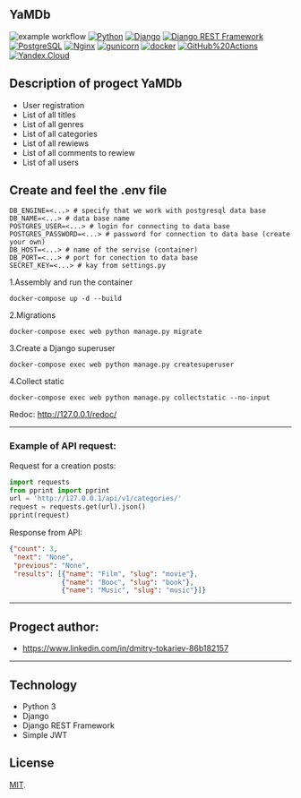 ## YaMDb
![example workflow](https://github.com/DmitryTok/yamdb_final/actions/workflows/yamdb_workflows.yml/badge.svg)
[![Python](https://img.shields.io/badge/-Python-464646?style=flat-square&logo=Python)](https://www.python.org/)
[![Django](https://img.shields.io/badge/-Django-464646?style=flat-square&logo=Django)](https://www.djangoproject.com/)
[![Django REST Framework](https://img.shields.io/badge/-Django%20REST%20Framework-464646?style=flat-square&logo=Django%20REST%20Framework)](https://www.django-rest-framework.org/)
[![PostgreSQL](https://img.shields.io/badge/-PostgreSQL-464646?style=flat-square&logo=PostgreSQL)](https://www.postgresql.org/)
[![Nginx](https://img.shields.io/badge/-NGINX-464646?style=flat-square&logo=NGINX)](https://nginx.org/ru/)
[![gunicorn](https://img.shields.io/badge/-gunicorn-464646?style=flat-square&logo=gunicorn)](https://gunicorn.org/)
[![docker](https://img.shields.io/badge/-Docker-464646?style=flat-square&logo=docker)](https://www.docker.com/)
[![GitHub%20Actions](https://img.shields.io/badge/-GitHub%20Actions-464646?style=flat-square&logo=GitHub%20actions)](https://github.com/features/actions)
[![Yandex.Cloud](https://img.shields.io/badge/-Yandex.Cloud-464646?style=flat-square&logo=Yandex.Cloud)](https://cloud.yandex.ru/)
## Description of progect YaMDb
* User registration
* List of all titles
* List of all genres 
* List of all categories
* List of all rewiews
* List of all comments to rewiew
* List of all users

## Create and feel the .env file
```
DB_ENGINE=<...> # specify that we work with postgresql data base
DB_NAME=<...> # data base name
POSTGRES_USER=<...> # login for connecting to data base
POSTGRES_PASSWORD=<...> # password for connection to data base (create your own)
DB_HOST=<...> # name of the servise (container)
DB_PORT=<...> # port for conection to data base
SECRET_KEY=<...> # kay from settings.py
```

1.Assembly and run the container
```
docker-compose up -d --build
```
2.Migrations
```
docker-compose exec web python manage.py migrate
```
3.Create a Django superuser
```
docker-compose exec web python manage.py createsuperuser
```
4.Collect static
```
docker-compose exec web python manage.py collectstatic --no-input
```

Redoc:
http://127.0.0.1/redoc/
***
### Example of API request:

Request for a creation posts:
```python
import requests
from pprint import pprint
url = 'http://127.0.0.1/api/v1/categories/'
request = requests.get(url).json()
pprint(request)
```
Response from API:
```json
{"count": 3,
 "next": "None",
 "previous": "None",
 "results": [{"name": "Film", "slug": "movie"},
             {"name": "Booc", "slug": "book"},
             {"name": "Music", "slug": "music"}]}
```
***
## Progect author:
* https://www.linkedin.com/in/dmitry-tokariev-86b182157
***

## Technology

- Python 3
- Django
- Django REST Framework
- Simple JWT

## License

[MIT](http://opensource.org/licenses/MIT).
